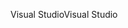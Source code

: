 <span data-ttu-id="061df-101">Visual Studio</span><span class="sxs-lookup"><span data-stu-id="061df-101">Visual Studio</span></span>